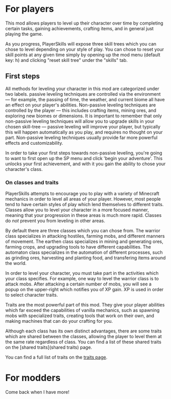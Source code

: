 # For players
This mod allows players to level up their character over time by completing certain tasks, gaining achievements, crafting items, and in general just playing the game. 

As you progress, PlayerSkills will expose three skill trees which you can chose to level depending on your style of play. You can chose to reset your skill points at any given time simply by opening up the mod menu (default key: h) and clicking "reset skill tree" under the "skills" tab.

## First steps
All methods for leveling your character in this mod are categorized under two labels. passive leveling techniques are controlled via the environment — for example, the passing of time, the weather, and current biome all have an effect on your player's abilities. Non-passive leveling techniques are controlled by the player — this includes crafting items, mining ores, and exploring new biomes or dimensions. It is important to remember that only non-passive leveling techniques will allow you to upgrade skills in your chosen skill-tree — passive leveling will improve your player, but typically this will happen automatically as you play, and requires no thought on your part. Non-passive leveling techniques usually provide far more powerful effects and customizability.

In order to take your first steps towards non-passive leveling, you're going to want to first open up the SP menu and click 'begin your adventure'. This unlocks your first achievement, and with it you gain the ability to chose your character's class.

### On classes and traits
PlayerSkills attempts to encourage you to play with a variety of Minecraft mechanics in order to level all areas of your player. However, most people tend to have certain styles of play which lend themselves to different traits. Classes allow you to level your character in a more focused manner, meaning that your progression in these areas is much more rapid. Classes do *not* prevent you from leveling in other areas.

By default there are three classes which you can chose from. The warrior class specializes in attacking hostiles, farming mobs, and different manners of movement. The earthen class specializes in mining and generating ores, farming crops, and upgrading tools to have different capabilities. The automaton class specializes in the automation of different processes, such as grinding ores, harvesting and planting food, and transfering items around the world.

In order to level your character, you must take part in the activities which your class specifies. For example, one way to level the warrior class is to attack mobs. After attacking a certain number of mobs, you will see a popup on the upper-right which notifies you of XP gain. XP is used in order to select character traits.

Traits are the most powerful part of this mod. They give your player abilities which far exceed the capabilities of vanilla mechanics, such as spawning mobs with specialized traits, creating tools that work on their own, and making machines that can do your crafting for you.

Although each class has its own distinct advantages, there are some traits which are shared between the classes, allowing the player to level them at the same rate regardless of class. You can find a list of these shared traits on the [shared traits](shared traits) page.

You can find a full list of traits on the [traits page](somepage).

# For modders
Come back when I have more!
